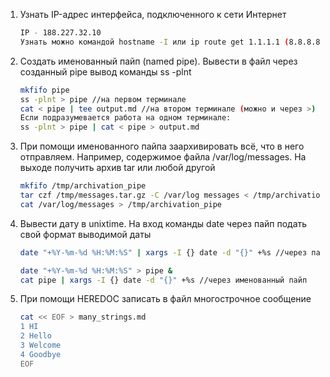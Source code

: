 1. Узнать IP-адрес интерфейса, подключенного к сети Интернет
   ```bash
   IP - 188.227.32.10 
   Узнать можно командой hostname -I или ip route get 1.1.1.1 (8.8.8.8, что угодно)
   ```

2. Создать именованный пайп (named pipe). Вывести в файл через созданный pipe вывод команды ss -plnt
   ```bash
   mkfifo pipe
   ss -plnt > pipe //на первом терминале
   cat < pipe | tee output.md //на втором терминале (можно и через >)
   Если подразумевается работа на одном терминале:
   ss -plnt > pipe | cat < pipe > output.md
   ```

3. При помощи именованного пайпа заархивировать всё, что в него отправляем. Например, содержимое файла /var/log/messages. На выходе получить архив tar или любой другой
   ```bash
   mkfifo /tmp/archivation_pipe
   tar czf /tmp/messages.tar.gz -C /var/log messages < /tmp/archivation_pipe &
   cat /var/log/messages > /tmp/archivation_pipe
   ```

4. Вывести дату в unixtime. На вход команды date через пайп подать свой формат выводимой даты
   ```bash
   date "+%Y-%m-%d %H:%M:%S" | xargs -I {} date -d "{}" +%s //через пайп

   date "+%Y-%m-%d %H:%M:%S" > pipe &
   cat pipe | xargs -I {} date -d "{}" +%s //через именованный пайп
   ```


5. При помощи HEREDOC записать в файл многострочное сообщение
   ```bash
   cat << EOF > many_strings.md
   1 HI
   2 Hello
   3 Welcome
   4 Goodbye
   EOF
   ```

